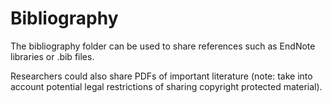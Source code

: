 # Bibliography

The bibliography folder can be used to share references such as EndNote libraries or .bib files. 

Researchers could also share PDFs of important literature (note: take into account potential legal restrictions of sharing copyright protected material).